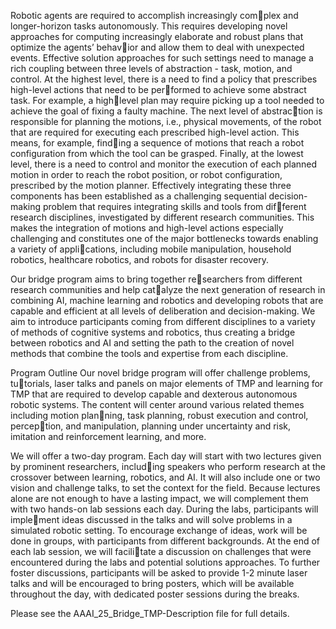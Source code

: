 Robotic agents are required to accomplish increasingly complex and longer-horizon tasks autonomously. This requires developing novel approaches for computing increasingly
elaborate and robust plans that optimize the agents’ behavior and allow them to deal with unexpected events. Effective solution approaches for such settings need to manage a rich
coupling between three levels of abstraction - task, motion, and control. At the highest level, there is a need to find a policy that prescribes high-level actions that need to be performed to achieve some abstract task. For example, a highlevel plan may require picking up a tool needed to achieve
the goal of fixing a faulty machine. The next level of abstraction is responsible for planning the motions, i.e., physical movements, of the robot that are required for executing each
prescribed high-level action. This means, for example, finding a sequence of motions that reach a robot configuration from which the tool can be grasped. Finally, at the lowest
level, there is a need to control and monitor the execution of each planned motion in order to reach the robot position, or robot configuration, prescribed by the motion planner.
Effectively integrating these three components has been established as a challenging sequential decision-making problem that requires integrating skills and tools from different research disciplines, investigated by different research
communities. This makes the integration of motions and high-level actions especially challenging and constitutes one of the major bottlenecks towards enabling a variety of applications, including mobile manipulation, household robotics,
healthcare robotics, and robots for disaster recovery. 

Our bridge program aims to bring together researchers from different research communities and help catalyze the next generation of research in combining AI,
machine learning and robotics and developing robots that are capable and efficient at all levels of deliberation and decision-making. We aim to introduce participants coming
from different disciplines to a variety of methods of cognitive systems and robotics, thus creating a bridge between robotics and AI and setting the path to the creation of novel
methods that combine the tools and expertise from each discipline.

Program Outline
Our novel bridge program will offer challenge problems, tutorials, laser talks and panels on major elements of TMP and learning for TMP that are required to develop capable and
dexterous autonomous robotic systems. The content will center around various related themes including motion planning, task planning, robust execution and control, perception, and manipulation, planning under uncertainty and risk,
imitation and reinforcement learning, and more. 

We will offer a two-day program. Each day will start with two lectures given by prominent researchers, including speakers who perform research at the crossover between
learning, robotics, and AI. It will also include one or two vision and challenge talks, to set the context for the field.
Because lectures alone are not enough to have a lasting impact, we will complement them with two hands-on lab sessions each day. During the labs, participants will implement ideas discussed in the talks and will solve problems in
a simulated robotic setting. To encourage exchange of ideas, work will be done in groups, with participants from different backgrounds. At the end of each lab session, we will facilitate a discussion on challenges that were encountered during
the labs and potential solutions approaches. 
To further foster discussions, participants will be asked to provide 1-2 minute laser talks and will be encouraged to bring posters, which will be available throughout the day,
with dedicated poster sessions during the breaks.

Please see the AAAI_25_Bridge_TMP-Description file for full details.
